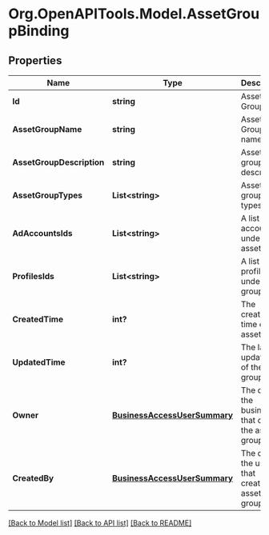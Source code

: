 # Org.OpenAPITools.Model.AssetGroupBinding

## Properties

Name | Type | Description | Notes
------------ | ------------- | ------------- | -------------
**Id** | **string** | Asset Group ID. | [optional] 
**AssetGroupName** | **string** | Asset Group name | [optional] 
**AssetGroupDescription** | **string** | Asset group description | [optional] 
**AssetGroupTypes** | **List&lt;string&gt;** | Asset group types | [optional] 
**AdAccountsIds** | **List&lt;string&gt;** | A list of ad account IDs under the asset group | [optional] 
**ProfilesIds** | **List&lt;string&gt;** | A list of profile IDs under asset group | [optional] 
**CreatedTime** | **int?** | The creation time of the asset group | [optional] 
**UpdatedTime** | **int?** | The last update time of the asset group | [optional] 
**Owner** | [**BusinessAccessUserSummary**](BusinessAccessUserSummary.md) | The data of the business that owns the asset group. | [optional] 
**CreatedBy** | [**BusinessAccessUserSummary**](BusinessAccessUserSummary.md) | The data of the user that created the asset group. | [optional] 

[[Back to Model list]](../README.md#documentation-for-models) [[Back to API list]](../README.md#documentation-for-api-endpoints) [[Back to README]](../README.md)

